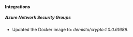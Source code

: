 
#### Integrations

##### Azure Network Security Groups
- Updated the Docker image to: *demisto/crypto:1.0.0.61689*.
